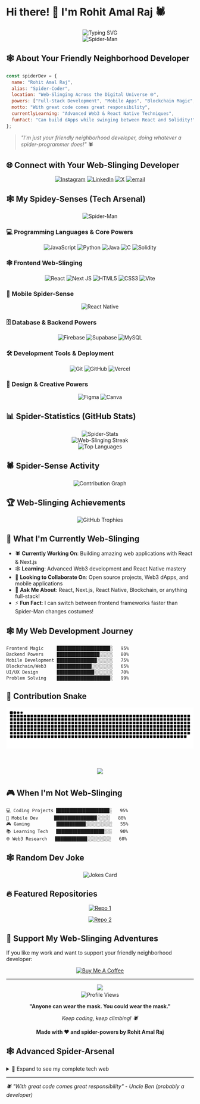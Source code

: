 # Hi there! 👋 I'm Rohit Amal Raj 🕷️

<div align="center">
  <img src="https://readme-typing-svg.herokuapp.com?font=Fira+Code&size=30&duration=3000&pause=1000&color=DC143C&center=true&vCenter=true&width=600&lines=Your+Friendly+Neighborhood+Developer;Web-Slinging+Through+Code;With+Great+Code+Comes+Great+Responsibility" alt="Typing SVG" />
</div>

<div align="center">
  <img src="https://media3.giphy.com/media/v1.Y2lkPTc5MGI3NjExYTJma3V0dnB4bHQxeXJja3Z5NHRmamZnNGp0amdzd21yZmMxZTRpcyZlcD12MV9pbnRlcm5hbF9naWZfYnlfaWQmY3Q9Zw/pwLEp54PVQNbbAQzrB/giphy.gif" alt="Spider-Man"/>
</div>

## 🕸️ About Your Friendly Neighborhood Developer

```javascript
const spiderDev = {
  name: "Rohit Amal Raj",
  alias: "Spider-Coder",
  location: "Web-Slinging Across the Digital Universe 🌐",
  powers: ["Full-Stack Development", "Mobile Apps", "Blockchain Magic", "Problem Solving"],
  motto: "With great code comes great responsibility",
  currentlyLearning: "Advanced Web3 & React Native Techniques",
  funFact: "Can build dApps while swinging between React and Solidity!"
};
```

> *"I'm just your friendly neighborhood developer, doing whatever a spider-programmer does!"* 🕷️

## 🌐 Connect with Your Web-Slinging Developer

<div align="center">

[![Instagram](https://img.shields.io/badge/Instagram-%23E4405F.svg?style=for-the-badge&logo=Instagram&logoColor=white)](https://instagram.com/pov.roh1t) 
[![LinkedIn](https://img.shields.io/badge/LinkedIn-%230077B5.svg?style=for-the-badge&logo=linkedin&logoColor=white)](https://linkedin.com/in/rohit-amal-raj) 
[![X](https://img.shields.io/badge/X-black.svg?style=for-the-badge&logo=X&logoColor=white)](https://x.com/Rohitamalraj) 
[![email](https://img.shields.io/badge/Email-D14836?style=for-the-badge&logo=gmail&logoColor=white)](mailto:rohitamalraj@gmail.com)

</div>

## 🕸️ My Spidey-Senses (Tech Arsenal) 
<div align="center">
  <img src="https://media2.giphy.com/media/v1.Y2lkPTc5MGI3NjExb2RsNjEya2V3eHVmcWowZXJ1NmFuYzEyYmxtbjkyaXdzNHN4eGhybyZlcD12MV9pbnRlcm5hbF9naWZfYnlfaWQmY3Q9Zw/1bGXbqf3a0Rk7CviJk/giphy.gif" alt="Spider-Man" width=300/>
</div>

### 💻 Programming Languages & Core Powers
<div align="center">

![JavaScript](https://img.shields.io/badge/javascript-%23323330.svg?style=for-the-badge&logo=javascript&logoColor=%23F7DF1E)
![Python](https://img.shields.io/badge/python-3670A0?style=for-the-badge&logo=python&logoColor=ffdd54)
![Java](https://img.shields.io/badge/java-%23ED8B00.svg?style=for-the-badge&logo=openjdk&logoColor=white)
![C](https://img.shields.io/badge/c-%2300599C.svg?style=for-the-badge&logo=c&logoColor=white)
![Solidity](https://img.shields.io/badge/Solidity-%23363636.svg?style=for-the-badge&logo=solidity&logoColor=white)

</div>

### 🕸️ Frontend Web-Slinging
<div align="center">

![React](https://img.shields.io/badge/react-%2320232a.svg?style=for-the-badge&logo=react&logoColor=%2361DAFB)
![Next JS](https://img.shields.io/badge/Next-black?style=for-the-badge&logo=next.js&logoColor=white)
![HTML5](https://img.shields.io/badge/html5-%23E34F26.svg?style=for-the-badge&logo=html5&logoColor=white)
![CSS3](https://img.shields.io/badge/css3-%231572B6.svg?style=for-the-badge&logo=css3&logoColor=white)
![Vite](https://img.shields.io/badge/vite-%23646CFF.svg?style=for-the-badge&logo=vite&logoColor=white)

</div>

### 📱 Mobile Spider-Sense
<div align="center">

![React Native](https://img.shields.io/badge/react_native-%2320232a.svg?style=for-the-badge&logo=react&logoColor=%2361DAFB)

</div>

### 🗄️ Database & Backend Powers
<div align="center">

![Firebase](https://img.shields.io/badge/firebase-a08021?style=for-the-badge&logo=firebase&logoColor=ffcd34)
![Supabase](https://img.shields.io/badge/Supabase-3ECF8E?style=for-the-badge&logo=supabase&logoColor=white)
![MySQL](https://img.shields.io/badge/mysql-4479A1.svg?style=for-the-badge&logo=mysql&logoColor=white)

</div>

### 🛠️ Development Tools & Deployment
<div align="center">

![Git](https://img.shields.io/badge/git-%23F05033.svg?style=for-the-badge&logo=git&logoColor=white)
![GitHub](https://img.shields.io/badge/github-%23121011.svg?style=for-the-badge&logo=github&logoColor=white)
![Vercel](https://img.shields.io/badge/vercel-%23000000.svg?style=for-the-badge&logo=vercel&logoColor=white)

</div>

### 🎨 Design & Creative Powers
<div align="center">

![Figma](https://img.shields.io/badge/figma-%23F24E1E.svg?style=for-the-badge&logo=figma&logoColor=white)
![Canva](https://img.shields.io/badge/Canva-%2300C4CC.svg?style=for-the-badge&logo=Canva&logoColor=white)

</div>

## 📊 Spider-Statistics (GitHub Stats)

<div align="center">
  <img src="https://github-readme-stats.vercel.app/api?username=rohitamalraj&show_icons=true&theme=radical&hide_border=true&bg_color=0D1117&title_color=DC143C&icon_color=DC143C&text_color=FFFFFF" alt="Spider-Stats" />
</div>

<div align="center">
  <img src="https://github-readme-streak-stats.herokuapp.com/?user=rohitamalraj&theme=radical&hide_border=true&background=0D1117&stroke=DC143C&ring=DC143C&fire=FF6B6B&currStreakLabel=DC143C" alt="Web-Slinging Streak" />
</div>

<div align="center">
  <img src="https://github-readme-stats.vercel.app/api/top-langs/?username=rohitamalraj&layout=compact&theme=radical&hide_border=true&bg_color=0D1117&title_color=DC143C&text_color=FFFFFF" alt="Top Languages" />
</div>

## 🕷️ Spider-Sense Activity

<div align="center">
  <img src="https://github-readme-activity-graph.vercel.app/graph?username=rohitamalraj&theme=redical&hide_border=true&bg_color=0D1117&color=DC143C&line=FF6B6B&point=FFFFFF" alt="Contribution Graph" />
</div>

## 🏆 Web-Slinging Achievements

<div align="center">
  <img src="https://github-profile-trophy.vercel.app/?username=rohitamalraj&theme=radical&no-frame=true&no-bg=true&margin-w=4&row=2&column=4" alt="GitHub Trophies" />
</div>

## 🎯 What I'm Currently Web-Slinging

- 🕷️ **Currently Working On**: Building amazing web applications with React & Next.js
- 🕸️ **Learning**: Advanced Web3 development and React Native mastery
- 🦹 **Looking to Collaborate On**: Open source projects, Web3 dApps, and mobile applications
- 💬 **Ask Me About**: React, Next.js, React Native, Blockchain, or anything full-stack!
- ⚡ **Fun Fact**: I can switch between frontend frameworks faster than Spider-Man changes costumes!

## 🕸️ My Web Development Journey

```
Frontend Magic     ████████████████████░   95%
Backend Powers     ████████████████░░░░░   80%
Mobile Development ███████████████░░░░░░   75%
Blockchain/Web3    █████████████░░░░░░░░   65%
UI/UX Design       ██████████████░░░░░░░   70%
Problem Solving    ████████████████████░   99%
```

## 🐍 Contribution Snake
<p align="center">
  <img src="https://raw.githubusercontent.com/Platane/snk/output/github-contribution-grid-snake-dark.svg" alt="snake animation" />
</p>

<h1 align="center">
  <img src="https://readme-typing-svg.herokuapp.com?font=Creepster&size=30&duration=4000&pause=1000&color=DC143C&center=true&vCenter=true&width=950&lines=With+great+power+comes+great+responsibility.+-+Uncle+Ben;I+am+Iron+Man.+-+Tony+Stark;I+can+do+this+all+day.+-+Steve+Rogers;I+am+Groot.+-+Groot;Sometimes+you+gotta+run+before+you+can+walk.+-+Tony+Stark;The+hardest+choices+require+the+strongest+wills.+-+Thanos;I+love+you+3000.+-+Morgan+Stark;Wakanda+Forever!+-+T'Challa;Whatever+it+takes.+-+Avengers;I'm+just+your+friendly+neighborhood+Spider-Man.+-+Peter+Parker;Part+of+the+journey+is+the+end.+-+Tony+Stark;Everyone+fails+at+who+they're+supposed+to+be.+-+Thor" />
</h1>

## 🎮 When I'm Not Web-Slinging

```
💻 Coding Projects ████████████████████░   95%
📱 Mobile Dev      ████████████████░░░░░   80%
🎮 Gaming          ███████████░░░░░░░░░░   55%
📚 Learning Tech   ██████████████████░░░   90%
🌐 Web3 Research   ████████████░░░░░░░░░   60%
```

## 🕸️ Random Dev Joke

<div align="center">
  <img src="https://readme-jokes.vercel.app/api?hideBorder&theme=radical&bgColor=0D1117" alt="Jokes Card" />
</div>

## 🔥 Featured Repositories

<div align="center">

<!-- Replace these with your actual repository names -->
[![Repo 1](https://github-readme-stats.vercel.app/api/pin/?username=rohitamalraj&repo=your-awesome-project&theme=radical&hide_border=true&bg_color=0D1117&title_color=DC143C&text_color=FFFFFF&icon_color=DC143C)](https://github.com/rohitamalraj/your-awesome-project)

[![Repo 2](https://github-readme-stats.vercel.app/api/pin/?username=rohitamalraj&repo=another-cool-project&theme=radical&hide_border=true&bg_color=0D1117&title_color=DC143C&text_color=FFFFFF&icon_color=DC143C)](https://github.com/rohitamalraj/another-cool-project)

</div>

## 🦹 Support My Web-Slinging Adventures

If you like my work and want to support your friendly neighborhood developer:

<div align="center">

[![Buy Me A Coffee](https://img.shields.io/badge/-Buy%20Me%20A%20Coffee-FFDD00?style=for-the-badge&logo=buy-me-a-coffee&logoColor=black)](https://buymeacoffee.com/rohitamalraj)

</div>

---

<div align="center">
  <img src="https://capsule-render.vercel.app/api?type=waving&color=gradient&customColorList=6,11,20&height=150&section=footer&text=Thanks%20for%20Visiting!&fontSize=30&fontColor=fff&animation=twinkling" />
</div>

<div align="center">
  <img src="https://komarev.com/ghpvc/?username=rohitamalraj&color=red&style=for-the-badge&label=SPIDER-VISITORS" alt="Profile Views" />
</div>

<div align="center">
  
  **"Anyone can wear the mask. You could wear the mask."**
  
  *Keep coding, keep climbing! 🕷️*
  
  **Made with ❤️ and spider-powers by Rohit Amal Raj**
  
</div>

<!--
Fun Easter Egg for those who read the source code!
🕷️ Spider-Fact: Did you know that Spider-Man was created by writer Stan Lee and artist Steve Ditko in 1962?
Just like how this README was crafted with great responsibility by Rohit! 🕸️
-->

## 🕸️ Advanced Spider-Arsenal

<details>
<summary>🔽 Expand to see my complete tech web</summary>

### Full-Stack Spider-Powers
- **Frontend**: React.js, Next.js, HTML5, CSS3, JavaScript (ES6+)
- **Mobile**: React Native for cross-platform development
- **Backend**: Node.js, Express.js (when needed)
- **Database**: Firebase, Supabase, MySQL
- **Languages**: JavaScript, Python, Java, C, Solidity
- **Tools**: Git, GitHub, Vite, Vercel
- **Design**: Figma, Canva
- **Blockchain**: Solidity smart contracts, Web3 development

### Current Learning Web
- Advanced React patterns and optimization
- Web3 and DeFi protocols
- Advanced React Native features
- System design principles

</details>

---

*🕷️ "With great code comes great responsibility" - Uncle Ben (probably a developer)*
